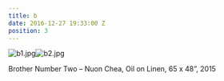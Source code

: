```yaml
---
title: b
date: 2016-12-27 19:33:00 Z
position: 3
---
```


![b1.jpg](/uploads/b1.jpg)![b2.jpg](/uploads/b2.jpg)

Brother Number Two – Nuon Chea, 
Oil on Linen, 
65 x 48”, 
2015
